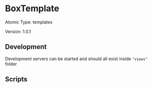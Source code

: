 # BoxTemplate

Atomic Type: templates

Version: 1.0.1

## Development

Development servers can be started and should all exist inside `"views"` folder

## Scripts
